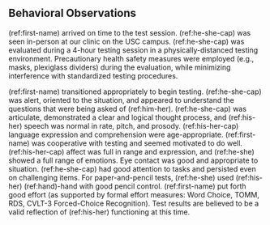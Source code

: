 ## Behavioral Observations

(ref:first-name) arrived on time to the test session.
(ref:he-she-cap) was seen in-person at our clinic on the USC campus.
(ref:he-she-cap) was evaluated during a 4-hour testing session in a physically-distanced testing environment.
Precautionary health safety measures were employed (e.g., masks, plexiglass dividers) during the evaluation, while minimizing interference with standardized testing procedures.

(ref:first-name) transitioned appropriately to begin testing.
(ref:he-she-cap) was alert, oriented to the situation, and appeared to understand the questions that were being asked of (ref:him-her).
(ref:he-she-cap) was articulate, demonstrated a clear and logical thought process, and (ref:his-her) speech was normal in rate, pitch, and prosody.
(ref:his-her-cap) language expression and comprehension were age-appropriate.
(ref:first-name) was cooperative with testing and seemed motivated to do well.
(ref:his-her-cap) affect was full in range and expression, and (ref:he-she) showed a full range of emotions.
Eye contact was good and appropriate to situation.
(ref:he-she-cap) had good attention to tasks and persisted even on challenging items.
For paper-and-pencil tests, (ref:he-she) used (ref:his-her) (ref:hand)-hand with good pencil control.
(ref:first-name) put forth good effort (as supported by formal effort measures: Word Choice, TOMM, RDS, CVLT-3 Forced-Choice Recognition).
Test results are believed to be a valid reflection of (ref:his-her) functioning at this time.
